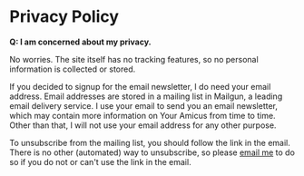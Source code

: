 # Privacy Policy

**Q: I am concerned about my privacy.**

No worries. The site itself has no tracking features, so no personal information is collected or stored.

If you decided to signup for the email newsletter, I do need your email address. 
Email addresses are stored in a mailing list in Mailgun, a leading email delivery service.
I use your email to send you an email newsletter, which may contain more information on Your Amicus 
from time to time. Other than that, I will not use your email address for any other purpose.

To unsubscribe from the mailing list, you should follow the link in the email. There is no other (automated) way
to unsubscribe, so please [email me](mailto:cookies@your-amicus.app) to do so 
if you do not or can't use the link in the email.

